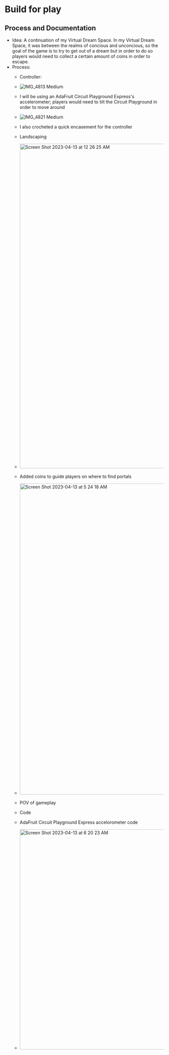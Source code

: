 # Build for play

## Process and Documentation

  - Idea: A continuation of my Virtual Dream Space. In my Virtual Dream Space, it was between the realms of concious and unconcious, so the goal of the game is to try to get out of a dream but in order to do so players would need to collect a certain amount of coins in order to escape.
  - Process:
    - Controller:
    - ![IMG_4813 Medium](https://user-images.githubusercontent.com/113642855/231686734-401e2592-bc8d-46f9-8231-de0c2d4a2926.jpeg)
    - I will be using an AdaFruit Circuit Playground Express's accelerometer; players would need to tilt the Circuit Playground in order to move around
    - ![IMG_4821 Medium](https://user-images.githubusercontent.com/113642855/231703255-dba2ebbc-f996-4cda-bd30-3b3087432d2b.jpeg)
    - I also crocheted a quick encasement for the controller

    - Landscaping
    - <img width="1026" alt="Screen Shot 2023-04-13 at 12 26 25 AM" src="https://user-images.githubusercontent.com/113642855/231767675-0abcbb10-57b6-4c99-ac4a-9a42c12257af.png">
    - Added coins to guide players on where to find portals
    - <img width="983" alt="Screen Shot 2023-04-13 at 5 24 18 AM" src="https://user-images.githubusercontent.com/113642855/231767813-54a42b21-ee8e-427c-b3c4-5200362954e6.png">
    - POV of gameplay

    - Code
    - AdaFruit Circuit Playground Express accelorometer code
    - <img width="696" alt="Screen Shot 2023-04-13 at 6 20 23 AM" src="https://user-images.githubusercontent.com/113642855/231771513-0ad800bf-b24f-4747-af6d-a45741d79b38.png">


